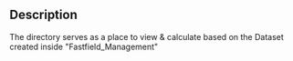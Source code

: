 ## Description

The directory serves as a place to view & calculate based on the Dataset created inside "Fastfield_Management"